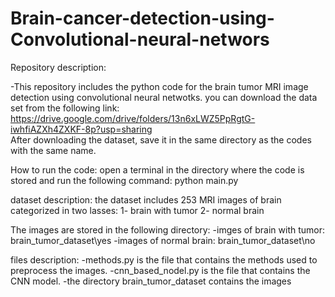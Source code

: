 # Brain-cancer-detection-using-Convolutional-neural-networs

Repository description: 

-This repository includes the python code for the brain tumor MRI image detection using convolutional neural netwotks. 
you can download the data set from the following link: 
https://drive.google.com/drive/folders/13n6xLWZ5PpRgtG-iwhfiAZXh4ZXKF-8p?usp=sharing  
After downloading the dataset, save it in the same directory as the codes with the same name.

How to run the code: 
open a terminal in the directory where the code is stored and run the following command: python main.py

dataset description: 
the dataset includes 253 MRI images of brain categorized in two lasses: 
1- brain with tumor 
2- normal brain

The images are stored in the following directory: 
-imges of brain with tumor: brain_tumor_dataset\yes 
-images of normal brain: brain_tumor_dataset\no

files description: 
-methods.py is the file that contains the methods used to preprocess the images. 
-cnn_based_nodel.py is the file that contains the CNN model. 
-the directory brain_tumor_dataset contains the images
